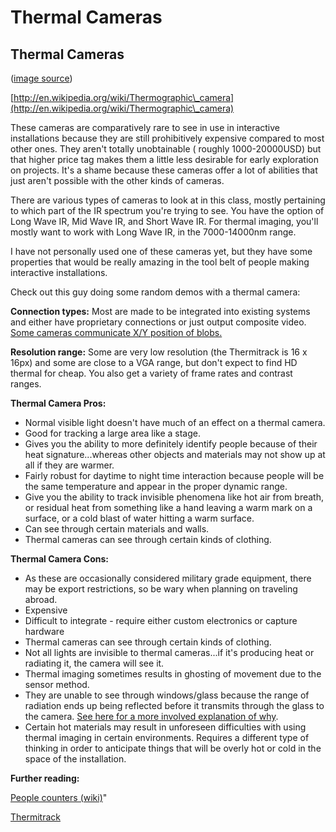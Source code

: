 # Thermal Cameras

## Thermal Cameras

([image source](http://www.humintell.com/2011/09/truthfulness-detection/thermal/))

[http://en.wikipedia.org/wiki/Thermographic\_camera](http://en.wikipedia.org/wiki/Thermographic\_camera)

These cameras are comparatively rare to see in use in interactive installations because they are still prohibitively expensive compared to most other ones. They aren't totally unobtainable ( roughly 1000-20000USD) but that higher price tag makes them a little less desirable for early exploration on projects. It's a shame because these cameras offer a lot of abilities that just aren't possible with the other kinds of cameras.

There are various types of cameras to look at in this class, mostly pertaining to which part of the IR spectrum you're trying to see. You have the option of Long Wave IR, Mid Wave IR, and Short Wave IR. For thermal imaging, you'll mostly want to work with Long Wave IR, in the 7000-14000nm range.

I have not personally used one of these cameras yet, but they have some properties that would be really amazing in the tool belt of people making interactive installations.

Check out this guy doing some random demos with a thermal camera:

**Connection types:** Most are made to be integrated into existing systems and either have proprietary connections or just output composite video. [Some cameras communicate X/Y position of blobs.](http://www.thermitrack.com)

**Resolution range:** Some are very low resolution (the Thermitrack is 16 x 16px) and some are close to a VGA range, but don't expect to find HD thermal for cheap. You also get a variety of frame rates and contrast ranges.

**Thermal Camera Pros:**

* Normal visible light doesn't have much of an effect on a thermal camera.
* Good for tracking a large area like a stage.
* Gives you the ability to more definitely identify people because of their heat signature...whereas other objects and materials may not show up at all if they are warmer.
* Fairly robust for daytime to night time interaction because people will be the same temperature and appear in the proper dynamic range.
* Give you the ability to track invisible phenomena like hot air from breath, or residual heat from something like a hand leaving a warm mark on a surface, or a cold blast of water hitting a warm surface.
* Can see through certain materials and walls.
* Thermal cameras can see through certain kinds of clothing.

**Thermal Camera Cons:**

* As these are occasionally considered military grade equipment, there may be export restrictions, so be wary when planning on traveling abroad.
* Expensive
* Difficult to integrate - require either custom electronics or capture hardware
* Thermal cameras can see through certain kinds of clothing.
* Not all lights are invisible to thermal cameras...if it's producing heat or radiating it, the camera will see it.
* Thermal imaging sometimes results in ghosting of movement due to the sensor method.
* They are unable to see through windows/glass because the range of radiation ends up being reflected before it transmits through the glass to the camera. [See here for a more involved explanation of why](http://answers.yahoo.com/question/index?qid=20081001100003AAH2Ouo).
* Certain hot materials may result in unforeseen difficulties with using thermal imaging in certain environments. Requires a different type of thinking in order to anticipate things that will be overly hot or cold in the space of the installation.

**Further reading:**

[People counters (wiki)](http://en.wikipedia.org/wiki/People\_counter)"

[Thermitrack](http://www.dbpharrison.com/tag/thermitrack/)
